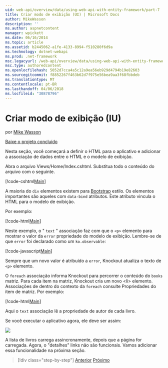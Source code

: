 ```yaml
---
uid: web-api/overview/data/using-web-api-with-entity-framework/part-7
title: Criar modo de exibição (UI) | Microsoft Docs
author: MikeWasson
description: ''
ms.author: aspnetcontent
manager: wpickett
ms.date: 06/16/2014
ms.topic: article
ms.assetid: b2445062-a1fe-4133-8994-f510280f6d9a
ms.technology: dotnet-webapi
ms.prod: .net-framework
msc.legacyurl: /web-api/overview/data/using-web-api-with-entity-framework/part-7
msc.type: authoredcontent
ms.openlocfilehash: 5052d7cca4a5c12a9ea56eb929d4794b19e82603
ms.sourcegitcommit: f8852267f463b62d7f975e56bea9aa3f68fbbdeb
ms.translationtype: MT
ms.contentlocale: pt-BR
ms.lasthandoff: 04/06/2018
ms.locfileid: "30878796"
---
```

<a name="create-the-view-ui"></a>Criar modo de exibição (IU)
====================
por [Mike Wasson](https://github.com/MikeWasson)

[Baixe o projeto concluído](https://github.com/MikeWasson/BookService)

Nesta seção, você começará a definir o HTML para o aplicativo e adicionar a associação de dados entre o HTML e o modelo de exibição.

Abra o arquivo Views/Home/Index.cshtml. Substitua todo o conteúdo do arquivo com o seguinte.

[!code-cshtml[Main](part-7/samples/sample1.cshtml)]

A maioria do `div` elementos existem para [Bootstrap](http://getbootstrap.com/) estilo. Os elementos importantes são aqueles com `data-bind` atributos. Este atributo vincula o HTML para o modelo de exibição.

Por exemplo:

[!code-html[Main](part-7/samples/sample2.html)]

Neste exemplo, o &quot; `text` &quot; associação faz com que o `<p>` elemento para mostrar o valor da `error` propriedade do modelo de exibição. Lembre-se de que `error` foi declarado como um `ko.observable`:

[!code-javascript[Main](part-7/samples/sample3.js)]

Sempre que um novo valor é atribuído a `error`, Knockout atualiza o texto de `<p>` elemento.

O `foreach` associação informa Knockout para percorrer o conteúdo do `books` matriz. Para cada item na matriz, Knockout cria um novo &lt;li&gt; elemento. Associações de dentro do contexto da `foreach` consulte Propriedades do item de matriz. Por exemplo:

[!code-html[Main](part-7/samples/sample4.html)]

Aqui o `text` associação lê a propriedade de autor de cada livro.

Se você executar o aplicativo agora, ele deve ser assim:

![](part-7/_static/image1.png)

A lista de livros carrega assincronamente, depois que a página for carregada. Agora, o &quot;detalhes&quot; links não são funcionais. Vamos adicionar essa funcionalidade na próxima seção.

> [!div class="step-by-step"]
> [Anterior](part-6.md)
> [Próximo](part-8.md)
